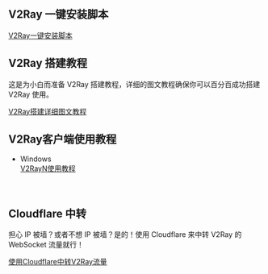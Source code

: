 <div class="post-content">

<h2 id="v2ray-一键安装脚本">V2Ray 一键安装脚本</h2>

<p><a href="https://github.com/233boy/v2ray/wiki/V2Ray%E4%B8%80%E9%94%AE%E5%AE%89%E8%A3%85%E8%84%9A%E6%9C%AC" rel="nofollow" target="_blank">V2Ray一键安装脚本</a></p>

<h2 id="v2ray-搭建教程">V2Ray 搭建教程</h2>

<p>这是为小白而准备 V2Ray 搭建教程，详细的图文教程确保你可以百分百成功搭建 V2Ray 使用。</p>

<p><a href="https://github.com/233boy/v2ray/wiki/V2Ray%E6%90%AD%E5%BB%BA%E8%AF%A6%E7%BB%86%E5%9B%BE%E6%96%87%E6%95%99%E7%A8%8B" rel="nofollow" target="_blank">V2Ray搭建详细图文教程</a></p>

<h2 id="v2ray客户端使用教程">V2Ray客户端使用教程</h2>

<ul>
<li>Windows<br />
<a href="https://github.com/233boy/v2ray/wiki/V2RayN%E4%BD%BF%E7%94%A8%E6%95%99%E7%A8%8B" rel="nofollow" target="_blank">V2RayN使用教程</a><br />
<br />
<br /></li>
</ul>

<h2 id="cloudflare-中转">Cloudflare 中转</h2>

<p>担心 IP 被墙？或者不想 IP 被墙？是的！使用 Cloudflare 来中转 V2Ray 的 WebSocket 流量就行！</p>

<p><a href="https://github.com/233boy/v2ray/wiki/%E4%BD%BF%E7%94%A8Cloudflare%E4%B8%AD%E8%BD%ACV2Ray%E6%B5%81%E9%87%8F" rel="nofollow" target="_blank">使用Cloudflare中转V2Ray流量</a></p>

<p><img src="https://affpass.com/ga?ga=v2ray&amp;dt=github.wiki.home&amp;dr=&amp;ul=zh-CN&amp;sd=24-bit&amp;sr=&amp;vp=&amp;z=0&amp;dl=/github/home" alt="" /></p>
</div>